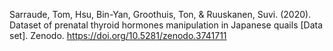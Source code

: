 Sarraude, Tom, Hsu, Bin-Yan, Groothuis, Ton, & Ruuskanen, Suvi. (2020). Dataset of prenatal thyroid hormones manipulation in Japanese quails [Data set]. Zenodo. https://doi.org/10.5281/zenodo.3741711
